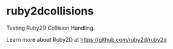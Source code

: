 # ruby2dcollisions
Testing Ruby2D Collision Handling.

Learn more about Ruby2D at https://github.com/ruby2d/ruby2d
